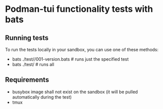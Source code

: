 # Podman-tui functionality tests with bats


## Running tests

To run the tests locally in your sandbox, you can use one of these methods:

* bats ./test//001-version.bats  # runs just the specified test
* bats ./test/                   # runs all

## Requirements
- busybox image shall not exist on the sandbox (it will be pulled automatically during the test)
- tmux